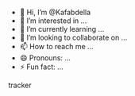 - 👋 Hi, I’m @Kafabdella
- 👀 I’m interested in ...
- 🌱 I’m currently learning ...
- 💞️ I’m looking to collaborate on ...
- 📫 How to reach me ...
- 😄 Pronouns: ...
- ⚡ Fun fact: ...

<!---
Kafabdella/Kafabdella is a ✨ special ✨ repository because its `README.md` (this file) appears on your GitHub profile.
You can click the Preview link to take a look at your changes.
--->

tracker
